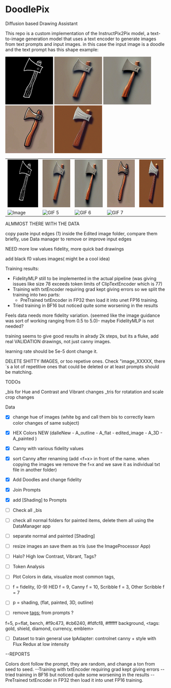 # DoodlePix
Diffusion based Drawing Assistant

This repo is a custom implementation of the InstructPix2Pix model, a text-to-image generation model that uses a text encoder to generate images from text prompts and input images.
in this case the input image is a doodle and the text prompt has this shape example:


<img src="assets/axe.png" alt="Image" width="150" height="150">
<img src="assets/AxeNormal.gif" alt="GIF 1" width="150" height="150">
<img src="assets/Axe3D.gif" alt="3D" width="150" height="150">
<img src="assets/AxeOutline.gif" alt="Outline" width="150" height="150">
<img src="assets/AxeFlat.gif" alt="Flat" width="150" height="150">
<table>
  <tr>
    <td><img src="assets/axe.png" alt="Image" width="150" height="150"></td>
    <td><img src="assets/AxeNormal.gif" alt="Normal" width="150" height="150"></td>
    <td><img src="assets/Axe3D.gif" alt="3D" width="150" height="150"></td>
    <td><img src="assets/AxeOutline.gif" alt="Outline" width="150" height="150"></td>
    <td><img src="assets/AxeFlat.gif" alt="Flat" width="150" height="150"></td>
  </tr>
  <tr>
    <td><img src="image.png" alt="Image" width="150" height="150"></td>
    <td><img src="video5.gif" alt="GIF 5" width="150" height="150"></td>
    <td><img src="video6.gif" alt="GIF 6" width="150" height="150"></td>
    <td><img src="video7.gif" alt="GIF 7" width="150" height="150"></td>
  </tr>
</table>


ALMMOST THERE WITH THE DATA

copy paste input edges (1) inside the Edited image folder, 
compare them briefly, use Data manager to remove or improve input edges

NEED more low values fidelity, more quick bad drawings

add black f0 values images( might be a cool idea)


Training results:
- FidelityMLP still to be implemented in the actual pipeline (was giving issues like size 78 exceeds token limits of ClipTextEncoder which is 77)
- Training with txtEncoder requiring grad kept giving errors so we split the training into two parts:
    - PreTrained txtEncoder in FP32 then load it into unet FP16 training.
- Tried training in BF16 but noticed quite some worsening in the results

Feels data needs more fidelity variation. (seemed like the image guidance was sort of working ranging from 0.5 to 5.0)- maybe FidelityMLP is not needed?

training seems to give good results in alrady 2k steps, but its a fluke, add real VALIDATION drawings, not just canny images.

learning rate should be 5e-5 dont change it.

DELETE SHITTY IMAGES, or too repetive ones.
Check "image_XXXXX, there´s a lot of repetitive ones that could be deleted or at least prompts should be matching.



TODOs

_bis for Hue and Contrast and Vibrant changes
_tris for rotatation and scale crop changes

Data

- [x] change hue of images (white bg and call them bis to correctly learn color changes of same subject)
- [x] HEX Colors NEW (dalleNew - A_outline - A_flat - edited_image - A_3D - A_painted )
- [x] Canny with various fidelity values
- [x] sort Canny after renaming (add <f=x> in front of the name. when copying the images we remove the f=x and we save it as individual txt file in another folder)
- [X] Add Doodles and change fidelity
- [X] Join Prompts
- [X] add [Shading] to Prompts
- [ ] Check all _bis

- [ ] check all normal folders for painted items, delete them all using the DataManager app
- [ ] separate normal and painted [Shading]
- [ ] resize images an save them as tris (use the ImageProcessor App)

- [ ] Halo? High low Contrast, Vibrant, Tags?
- [ ] Token Analysis
- [ ] Plot Colors in data, visualize most common tags, 
- [ ] f = fidelity, (0-9) HED f = 9, Canny f = 10, Scribble f = 3, Other Scribble f = 7
- [ ] p = shading, (flat, painted, 3D, outline)
- [ ] remove <tags:> from prompts ?

f=5, p=flat, bench, #f9c473, #cb6240, #fdfcf8, #ffffff background, <tags: gold, shield, diamond, currency, emblem>

- [ ] Dataset to train general use IpAdapter: controlnet canny + style with Flux Redux at low intensity

--REPORTS

Colors dont follow the prompt, they are random, and change a ton from seed to seed.
--Training with txtEncoder requiring grad kept giving errors
--tried training in BF16 but noticed quite some worsening in the results
--PreTrained txtEncoder in FP32 then load it into unet FP16 training.
